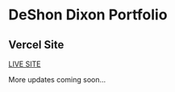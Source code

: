 # DeShon Dixon Portfolio

## Vercel Site

[LIVE SITE](https://deshondixon.vercel.app/)

More updates coming soon...
